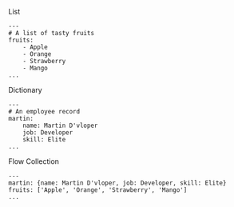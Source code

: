 List
```
---
# A list of tasty fruits
fruits:
    - Apple
    - Orange
    - Strawberry
    - Mango
...
```

Dictionary
```
---
# An employee record
martin:
    name: Martin D'vloper
    job: Developer
    skill: Elite
...
```

Flow Collection
```
---
martin: {name: Martin D'vloper, job: Developer, skill: Elite}
fruits: ['Apple', 'Orange', 'Strawberry', 'Mango']
...
```
